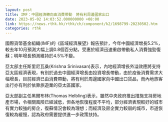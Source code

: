 ```yaml
---
layout: post
title: IMF：中國經濟轉向由消費帶動　將有利周邊國家出口
date: 2023-05-02 14:03:52.000000000 +08:00
link: https://news.rthk.hk/rthk/ch/component/k2/1698799-20230502.htm
categories: rthk
---
```


國際貨幣基金組織(IMF)的《區域經濟展望》報告預計，今年中國經濟增長5.2%，較去年10月預測大幅上調0.8個百分點，受惠於經濟迅速重啟帶動私人消費強勁復蘇；明年增長預測維持於4.5%不變。

亞太部主任斯里尼瓦桑(Krishna Srinivasan)表示，內地經濟增長外溢效應將支持亞太區經濟表現，有別於過去中國經濟增長由投資增長帶動，由於疫後消費需求大幅增長，目前經濟已由消費帶動，將有利於周邊國家向中國出口貨品，而內地旅客出行亦有利於依靠旅遊業的亞太區國家。

亞太部副主任黑爾布林(Thomas Helbling)表示，雖然中央政府推出措施支持房地產市場，令相關風險已經減低，但各地恢復程度不平均，部分經濟表現較好的城市有實力較強的房企，復蘇情況會較為理想；而經濟及房企實力較弱的城市，市道恢復較為緩慢，認為政府需要提供進一步政策扶持。
